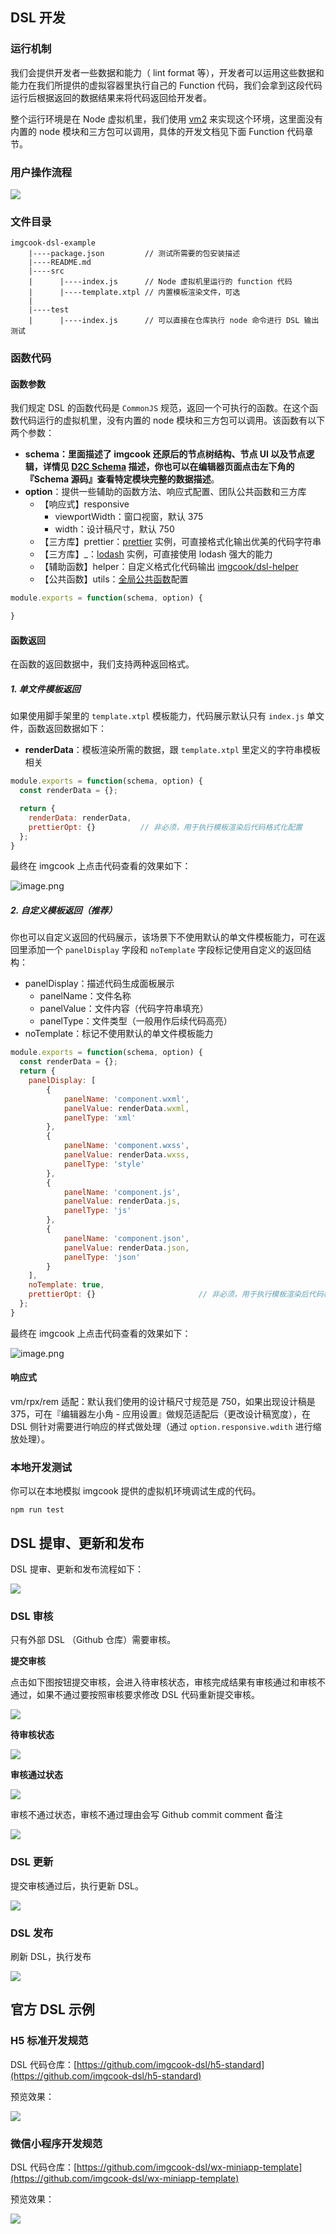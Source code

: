 ## DSL 开发

### 运行机制

我们会提供开发者一些数据和能力（ lint format 等），开发者可以运用这些数据和能力在我们所提供的虚拟容器里执行自己的 Function 代码，我们会拿到这段代码运行后根据返回的数据结果来将代码返回给开发者。

整个运行环境是在 Node 虚拟机里，我们使用 [vm2](https://github.com/patriksimek/vm2) 来实现这个环境，这里面没有内置的 node 模块和三方包可以调用，具体的开发文档见下面 Function 代码章节。

### 用户操作流程

![](https://img.alicdn.com/tfs/TB199nDo1L2gK0jSZPhXXahvXXa-1084-856.png)

### 文件目录

```
imgcook-dsl-example
    |----package.json         // 测试所需要的包安装描述
    |----README.md        
    |----src                             
    |      |----index.js      // Node 虚拟机里运行的 function 代码                      
    |      |----template.xtpl // 内置模板渲染文件，可选
    |
    |----test
    |      |----index.js      // 可以直接在仓库执行 node 命令进行 DSL 输出测试
```

### 函数代码

#### 函数参数

我们规定 DSL 的函数代码是 `CommonJS` 规范，返回一个可执行的函数。在这个函数代码运行的虚拟机里，没有内置的 node 模块和三方包可以调用。该函数有以下两个参数：

- **schema：**里面描述了 imgcook 还原后的**节点树结构、节点 UI 以及节点逻辑，**详情见 [D2C Schema](https://imgcook.com/docs?slug=d2c-json-info) 描述，你也可以在**编辑器页面点击左下角的『Schema 源码』查看特定模块完整的数据描述**。
- **option**：提供一些辅助的函数方法、响应式配置、团队公共函数和三方库
  - 【响应式】responsive
    - viewportWidth：窗口视窗，默认 375
    - width：设计稿尺寸，默认 750
  - 【三方库】prettier：[prettier](https://prettier.io/) 实例，可直接格式化输出优美的代码字符串
  - 【三方库】_：[lodash](https://lodash.com) 实例，可直接使用 lodash 强大的能力
  - 【辅助函数】helper：自定义格式化代码输出 [imgcook/dsl-helper](https://www.npmjs.com/package/@imgcook/dsl-helper)
  - 【公共函数】utils：[全局公共函数](https://imgcook.com/docs?slug=editor-info#QRBBA)配置

```javascript
module.exports = function(schema, option) {

}
```

#### 函数返回

在函数的返回数据中，我们支持两种返回格式。

##### 1. 单文件模板返回

如果使用脚手架里的 `template.xtpl` 模板能力，代码展示默认只有 `index.js` 单文件，函数返回数据如下：

- **renderData**：模板渲染所需的数据，跟 `template.xtpl` 里定义的字符串模板相关

```javascript
module.exports = function(schema, option) {
  const renderData = {};

  return {
    renderData: renderData,
    prettierOpt: {}          // 非必须，用于执行模板渲染后代码格式化配置
  };
}
```

最终在 imgcook 上点击代码查看的效果如下：

![image.png](https://img.alicdn.com/tfs/TB1JStfpbY1gK0jSZTEXXXDQVXa-1500-792.png)

##### 2. 自定义模板返回（推荐）

你也可以自定义返回的代码展示，该场景下不使用默认的单文件模板能力，可在返回里添加一个 `panelDisplay` 字段和 `noTemplate` 字段标记使用自定义的返回结构：

- panelDisplay：描述代码生成面板展示
  - panelName：文件名称
  - panelValue：文件内容（代码字符串填充）
  - panelType：文件类型（一般用作后续代码高亮）
- noTemplate：标记不使用默认的单文件模板能力

```javascript
module.exports = function(schema, option) {
  const renderData = {};
  return {
    panelDisplay: [
        {
            panelName: 'component.wxml',
            panelValue: renderData.wxml,
            panelType: 'xml'
        },
        {
            panelName: 'component.wxss',
            panelValue: renderData.wxss,
            panelType: 'style'
        },
        {
            panelName: 'component.js',
            panelValue: renderData.js,
            panelType: 'js'
        },
        {
            panelName: 'component.json',
            panelValue: renderData.json,
            panelType: 'json'
        }
    ],
    noTemplate: true,
    prettierOpt: {}                       // 非必须，用于执行模板渲染后代码格式化配置
  };
}
```

最终在 imgcook 上点击代码查看的效果如下：

![image.png](https://img.alicdn.com/tfs/TB1HStfpbY1gK0jSZTEXXXDQVXa-1500-788.png)

#### 响应式

vm/rpx/rem 适配：默认我们使用的设计稿尺寸规范是 750，如果出现设计稿是 375，可在『编辑器左小角 - 应用设置』做规范适配后（更改设计稿宽度），在 DSL 侧针对需要进行响应的样式做处理（通过 `option.responsive.wdith` 进行缩放处理）。

### 本地开发测试

你可以在本地模拟 imgcook 提供的虚拟机环境调试生成的代码。

`npm run test`

## DSL 提审、更新和发布

DSL 提审、更新和发布流程如下：

![](https://img.alicdn.com/tfs/TB1B.6Fo7Y2gK0jSZFgXXc5OFXa-1332-360.png)

### DSL 审核

只有外部 DSL （Github 仓库）需要审核。

**提交审核**

点击如下图按钮提交审核，会进入待审核状态，审核完成结果有审核通过和审核不通过，如果不通过要按照审核要求修改 DSL 代码重新提交审核。

![](https://img.alicdn.com/tfs/TB1uDzIo7T2gK0jSZFkXXcIQFXa-1162-684.png)


**待审核状态**

![](https://img.alicdn.com/tfs/TB1wkjDo7L0gK0jSZFtXXXQCXXa-584-472.png)

**审核通过状态**

![](https://img.alicdn.com/tfs/TB1SxnCoVY7gK0jSZKzXXaikpXa-572-450.png)

审核不通过状态，审核不通过理由会写 Github commit comment 备注

![](https://img.alicdn.com/tfs/TB15SnDo1L2gK0jSZPhXXahvXXa-594-472.png)

### DSL 更新

提交审核通过后，执行更新 DSL。

![](https://img.alicdn.com/tfs/TB1rHYIo.Y1gK0jSZFCXXcwqXXa-580-474.png)

### DSL 发布

刷新 DSL，执行发布

![](https://img.alicdn.com/tfs/TB13yYEoVP7gK0jSZFjXXc5aXXa-568-458.png)

## 官方 DSL 示例

### H5 标准开发规范

DSL 代码仓库：[https://github.com/imgcook-dsl/h5-standard](https://github.com/imgcook-dsl/h5-standard)

预览效果：

![](https://img.alicdn.com/tfs/TB1P2HGo5_1gK0jSZFqXXcpaXXa-1500-879.png)

### 微信小程序开发规范

DSL 代码仓库：[https://github.com/imgcook-dsl/wx-miniapp-template](https://github.com/imgcook-dsl/wx-miniapp-template)

预览效果：

![](https://img.alicdn.com/tfs/TB1ZEy5oV67gK0jSZPfXXahhFXa-1500-876.png)
